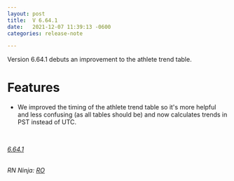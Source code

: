 ```yaml
---
layout: post
title:  V 6.64.1
date:   2021-12-07 11:39:13 -0600
categories: release-note

---
```

Version 6.64.1 debuts an improvement to the athlete trend table.

# Features
- We improved the timing of the athlete trend table so it's more helpful and less confusing (as all tables should be) and now calculates trends in PST instead of UTC. 


<br/>


*[6.64.1](https://github.com/streetparking/my-streetparking/releases/tag/v6.64.1)*
<br/>
<br/>

_RN Ninja: [RO](https://github.com/robyanna)_
 
 
 